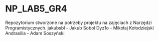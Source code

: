 # NP_LAB5_GR4
Repozytorium stworzone na potrzeby projektu na zajęciach z Narzędzi Programistycznych. 
jakubsbl - Jakub Sobol
Dyz1o - Mikołaj Kołodziejski
Andrasilia - Adam Soszyński

